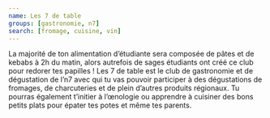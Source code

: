 ```yaml
---
name: Les 7 de table
groups: [gastronomie, n7]
search: [fromage, cuisine, vin]
---
```

La majorité de ton alimentation d’étudiante sera composée de pâtes et de kebabs à 2h du matin, alors autrefois de sages étudiants ont créé ce club pour redorer tes papilles ! Les 7 de table est le club de gastronomie et de dégustation de l’n7 avec qui tu vas pouvoir participer à des dégustations de fromages, de charcuteries et de plein d’autres produits régionaux. Tu pourras également t’initier à l’œnologie ou apprendre à cuisiner des bons petits plats pour épater tes potes et même tes parents.
